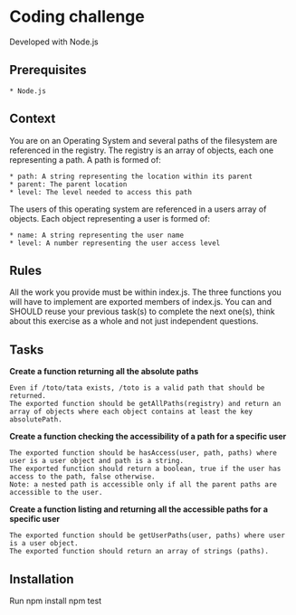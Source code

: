 # Coding challenge

Developed with Node.js

## Prerequisites

    * Node.js

## Context

You are on an Operating System and several paths of the filesystem are referenced in the registry.
The registry is an array of objects, each one representing a path.
A path is formed of:

    * path: A string representing the location within its parent
    * parent: The parent location
    * level: The level needed to access this path

The users of this operating system are referenced in a users array of objects.
Each object representing a user is formed of:

    * name: A string representing the user name
    * level: A number representing the user access level

## Rules

All the work you provide must be within index.js.
The three functions you will have to implement are exported members of index.js.
You can and SHOULD reuse your previous task(s) to complete the next one(s), think about this exercise as a whole and not just independent questions.

## Tasks

**Create a function returning all the absolute paths**

    Even if /toto/tata exists, /toto is a valid path that should be returned.
    The exported function should be getAllPaths(registry) and return an array of objects where each object contains at least the key absolutePath.

**Create a function checking the accessibility of a path for a specific user**

    The exported function should be hasAccess(user, path, paths) where user is a user object and path is a string.
    The exported function should return a boolean, true if the user has access to the path, false otherwise.
    Note: a nested path is accessible only if all the parent paths are accessible to the user.

**Create a function listing and returning all the accessible paths for a specific user**

    The exported function should be getUserPaths(user, paths) where user is a user object.
    The exported function should return an array of strings (paths).

## Installation

Run 
    npm install
    npm test